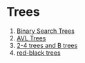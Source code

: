 # Trees
1. [Binary Search Trees](./BST.md)
2. [AVL Trees](./AVL.md)
3. [2-4 trees and B trees](./B24.md)
4. [red-black trees](./RBT.md)